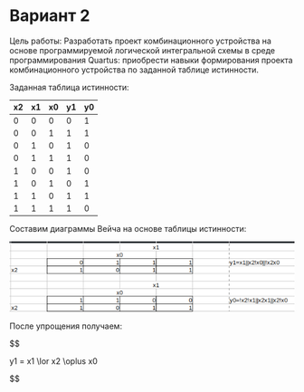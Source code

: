 # Вариант 2

Цель работы: Разработать проект комбинационного устройства на основе
программируемой логической интегральной схемы в среде программирования Quartus: приобрести
навыки формирования проекта комбинационного устройства по заданной таблице истинности.

Заданная таблица истинности:

| x2  | x1  | x0  | y1  | y0  |
| --- | --- | --- | --- | --- |
| 0   | 0   | 0   | 0   | 1   |
| 0   | 0   | 1   | 1   | 1   |
| 0   | 1   | 0   | 1   | 0   |
| 0   | 1   | 1   | 1   | 0   |
| 1   | 0   | 0   | 1   | 0   |
| 1   | 0   | 1   | 0   | 1   |
| 1   | 1   | 0   | 1   | 1   |
| 1   | 1   | 1   | 1   | 0   |

Составим диаграммы Вейча на основе таблицы истинности:

![Диаграммы Вейча](image.png)

После упрощения получаем:

$$

y1 = x1 \lor x2 \oplus x0

$$